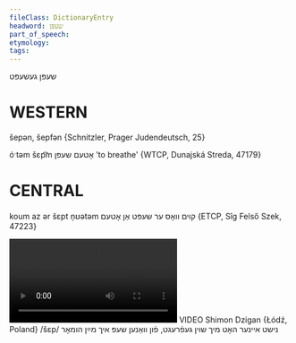 ```yaml
---
fileClass: DictionaryEntry
headword: שעפּן
part_of_speech: 
etymology: 
tags: 
---
```

שעפּן
געשעפּט

WESTERN
========

šepən, šepfən {Schnitzler, Prager Judendeutsch, 25}

óˑtəm šɛp͡m אָטעם שעפּן 'to breathe' {WTCP, Dunajská Streda, 47179}

CENTRAL
========

koum az ər šɛpt n̩ʊətəm קוים וואָס ער שעפּט אַן אָטעם {ETCP, Sîg Felső Szek, 47223}

![](https://ia801508.us.archive.org/24/items/FilmLexicon/Dzigan-NishtEynerHotMikhShoynGefregtFunVanenShepIkhMaynHumor.mp4)
VIDEO Shimon Dzigan {Łódź, Poland}
/šɛp/
נישט איינער האָט מיך שוין געפֿרעגט, פֿון וואַנען שעפּ איך מײַן הומאָר

